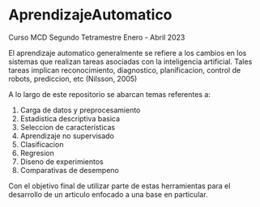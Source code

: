 # AprendizajeAutomatico
Curso MCD Segundo Tetramestre Enero - Abril 2023

El aprendizaje automatico generalmente se refiere a los cambios en los sistemas que realizan tareas asociadas con la inteligencia artificial.
Tales tareas implican reconocimiento, diagnostico, planificacion, control de robots, prediccion, etc (Nilsson, 2005)

A lo largo de este repositorio se abarcan temas referentes a:

1. Carga de datos y preprocesamiento
2. Estadistica descriptiva basica
3. Seleccion de características
4. Aprendizaje no supervisado
5. Clasificacion
6. Regresion
7. Diseno de experimientos
8. Comparativas de desempeno

Con el objetivo final de utilizar parte de estas herramientas para el desarrollo de un articulo enfocado a una base en particular.
